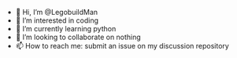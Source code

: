 - 👋 Hi, I’m @LegobuildMan
- 👀 I’m interested in coding
- 🌱 I’m currently learning python
- 💞️ I’m looking to collaborate on nothing
- 📫 How to reach me: submit an issue on my discussion repository

<!---
LegobuildMan/LegobuildMan is a ✨ special ✨ repository because its `README.md` (this file) appears on your GitHub profile.
You can click the Preview link to take a look at your changes.
--->
